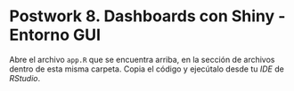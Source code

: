# Postwork 8. Dashboards con Shiny - Entorno GUI

Abre el archivo ```app.R``` que se encuentra arriba, en la sección de archivos dentro de esta misma carpeta. Copia el código y ejecútalo desde tu _IDE_ de _RStudio_.
